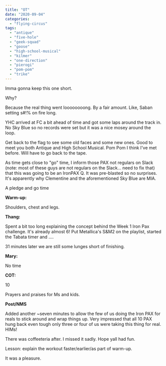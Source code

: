 ```yaml
---
title: "OT"
date: "2020-09-04"
categories: 
  - "flying-circus"
tags: 
  - "antique"
  - "five-hole"
  - "geek-squad"
  - "goose"
  - "high-school-musical"
  - "kilmer"
  - "one-direction"
  - "pierogi"
  - "pom-pom"
  - "trike"
---
```


Imma gonna keep this one short.

Why?

Because the real thing went loooooooong. By a fair amount. Like, Saban setting s#!% on fire long.

YHC arrived at FC a bit ahead of time and got some laps around the track in. No Sky Blue so no records were set but it was a nice mosey around the loop.

Get back to the flag to see some old faces and some new ones. Good to meet you both Antique and High School Musical. Pom Pom I think I've met before. Will have to go back to the tape.

As time gets close to "go" time, I inform those PAX not regulars on Slack (note: most of these guys are not regulars on the Slack... need to fix that) that this was going to be an IronPAX Q. It was pre-blasted so no surprises. It's apparently why Clementine and the aforementioned Sky Blue are MIA.

A pledge and go time

**Warm-up:**

Shoulders, chest and legs.

**Thang:**

Spent a bit too long explaining the concept behind the Week 1 Iron Pax challenge. It's already almost 6! Put Metallica's S&M2 on the playlist, started the Tabata timer and ....

31 minutes later we are still some lunges short of finishing.

**Mary:**

No time

**COT:**

10

Prayers and praises for Ms and kids.

**Post/NMS**

Added another ~seven minutes to allow the few of us doing the Iron PAX for reals to stick around and wrap things up. Very impressed that all 10 PAX hung back even tough only three or four of us were taking this thing for real. HIMs!

There was coffeeteria after. I missed it sadly. Hope yall had fun.

Lesson: explain the workout faster/earlier/as part of warm-up.

It was a pleasure.
